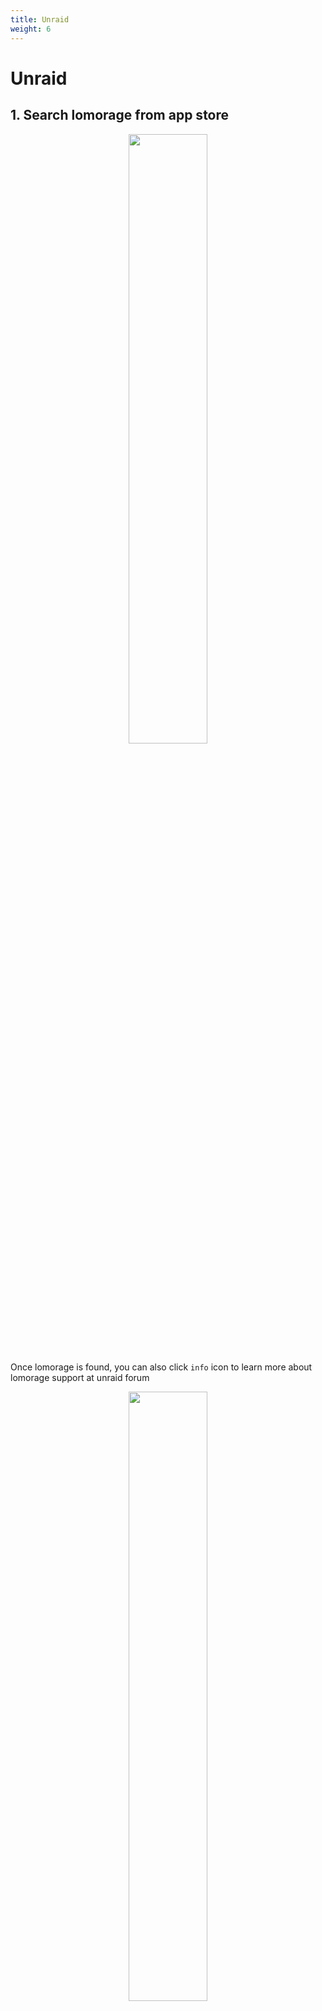 ```yaml
---
title: Unraid
weight: 6
---
```


# Unraid

## 1. Search lomorage from app store

<p align="center">
  <img width="50%" src="/img/installation/unraid1.png">
</p>

Once lomorage is found, you can also click `info` icon to learn more about lomorage support at unraid forum

<p align="center">
  <img width="50%" src="/img/installation/unraid2.png">
</p>

## 2. Click install. You are done!

<p align="center">
  <img width="50%" src="/img/installation/unraid3.png">
</p>

## Unraid template customization
Below is the explanation on template configuration.

<p align="center">
  <img width="50%" src="/img/installation/unraid4.png">
</p>

- Network: Default value is `host` mode because mobile client uses MDNS to auto-discover "Lomorage Photo Assistant" listen address and port. It can be changed to `bridge` mode if user wants to configure these information from mobile client by yourselves.
- ExtraParams: Default value is `99:100`. This parameter need combined together with `User` mount configuration. It is to make sure uploaded photos/videos have right user/group permission, and can be browsed via unraid share feature. 99 is user ID of `nobody`, and 100 is group ID of `nobody`. User can customize it based on his own user configuration.
- PostArgs: Default value is `8000` which is Lomorage API backend listening port
- Config
  * MediaDir: This is uploaded media storage directory. Default value is `/mnt/user/`
  * AppDir: This directory stores configuration file, database file, log files, etc, used by "Lomorage Photo Assistant". Default value is `/mnt/user/appdata`
  * User: This mount file is to ensure "Lomorage Photo Assistant" uses the same user ID and group ID as host unraid OS. Lomorage will never read the confidential data inside the file

## Nginx Proxy Manager integration
Nginx Proxy Manager is a popular self-host tool to easily forward your websites running at home to the public internet. It has one official app on Unraid community, and user can install by their own.

1. Click `Add Proxy Host`, then set your own domain name and forward ip as below screen. Schema is `http`, and forward port is the listen port configured for Lomorage container, 8000 is default listen port.

<p align="center">
  <img width="50%" src="/img/installation/npm1.png">
</p>

2. Enable `SSL` configuration and set certificate domain name as your own domain name

<p align="center">
  <img width="50%" src="/img/installation/npm2.png">
</p>

3. Click `Save`, and below host should be added into the host list

<p align="center">
  <img width="50%" src="/img/installation/npm3.png">
</p>

